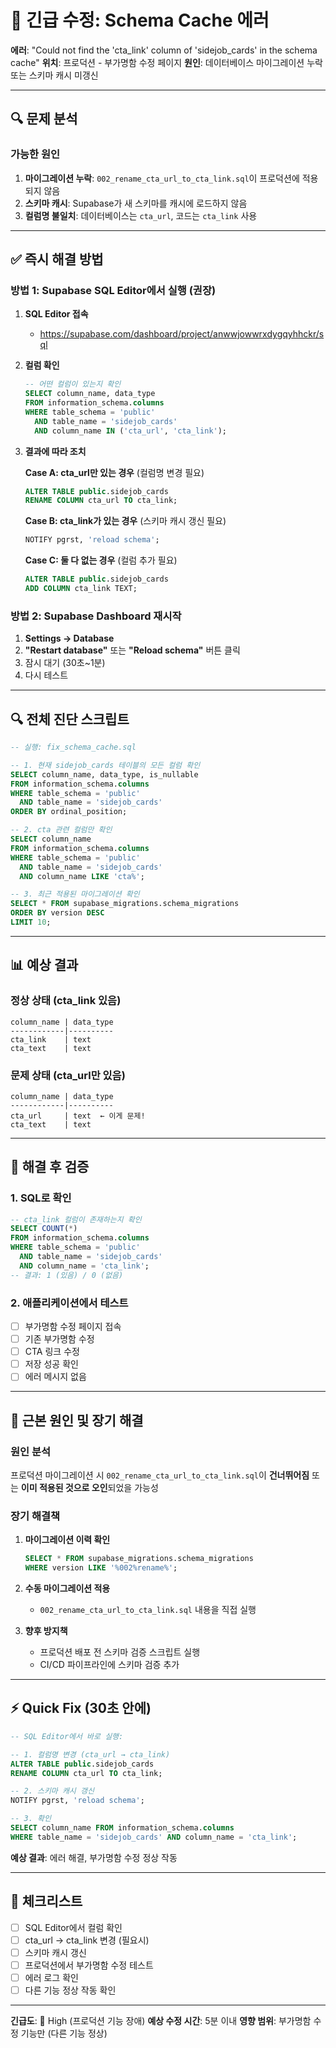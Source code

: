 # 🚨 긴급 수정: Schema Cache 에러

**에러**: "Could not find the 'cta_link' column of 'sidejob_cards' in the schema cache"
**위치**: 프로덕션 - 부가명함 수정 페이지
**원인**: 데이터베이스 마이그레이션 누락 또는 스키마 캐시 미갱신

---

## 🔍 문제 분석

### 가능한 원인
1. **마이그레이션 누락**: `002_rename_cta_url_to_cta_link.sql`이 프로덕션에 적용되지 않음
2. **스키마 캐시**: Supabase가 새 스키마를 캐시에 로드하지 않음
3. **컬럼명 불일치**: 데이터베이스는 `cta_url`, 코드는 `cta_link` 사용

---

## ✅ 즉시 해결 방법

### 방법 1: Supabase SQL Editor에서 실행 (권장)

1. **SQL Editor 접속**
   - https://supabase.com/dashboard/project/anwwjowwrxdygqyhhckr/sql

2. **컬럼 확인**
   ```sql
   -- 어떤 컬럼이 있는지 확인
   SELECT column_name, data_type
   FROM information_schema.columns
   WHERE table_schema = 'public'
     AND table_name = 'sidejob_cards'
     AND column_name IN ('cta_url', 'cta_link');
   ```

3. **결과에 따라 조치**

   **Case A: cta_url만 있는 경우** (컬럼명 변경 필요)
   ```sql
   ALTER TABLE public.sidejob_cards
   RENAME COLUMN cta_url TO cta_link;
   ```

   **Case B: cta_link가 있는 경우** (스키마 캐시 갱신 필요)
   ```sql
   NOTIFY pgrst, 'reload schema';
   ```

   **Case C: 둘 다 없는 경우** (컬럼 추가 필요)
   ```sql
   ALTER TABLE public.sidejob_cards
   ADD COLUMN cta_link TEXT;
   ```

### 방법 2: Supabase Dashboard 재시작

1. **Settings → Database**
2. **"Restart database"** 또는 **"Reload schema"** 버튼 클릭
3. 잠시 대기 (30초~1분)
4. 다시 테스트

---

## 🔍 전체 진단 스크립트

```sql
-- 실행: fix_schema_cache.sql

-- 1. 현재 sidejob_cards 테이블의 모든 컬럼 확인
SELECT column_name, data_type, is_nullable
FROM information_schema.columns
WHERE table_schema = 'public'
  AND table_name = 'sidejob_cards'
ORDER BY ordinal_position;

-- 2. cta 관련 컬럼만 확인
SELECT column_name
FROM information_schema.columns
WHERE table_schema = 'public'
  AND table_name = 'sidejob_cards'
  AND column_name LIKE 'cta%';

-- 3. 최근 적용된 마이그레이션 확인
SELECT * FROM supabase_migrations.schema_migrations
ORDER BY version DESC
LIMIT 10;
```

---

## 📊 예상 결과

### 정상 상태 (cta_link 있음)
```
column_name | data_type
------------|----------
cta_link    | text
cta_text    | text
```

### 문제 상태 (cta_url만 있음)
```
column_name | data_type
------------|----------
cta_url     | text  ← 이게 문제!
cta_text    | text
```

---

## 🔄 해결 후 검증

### 1. SQL로 확인
```sql
-- cta_link 컬럼이 존재하는지 확인
SELECT COUNT(*)
FROM information_schema.columns
WHERE table_schema = 'public'
  AND table_name = 'sidejob_cards'
  AND column_name = 'cta_link';
-- 결과: 1 (있음) / 0 (없음)
```

### 2. 애플리케이션에서 테스트
- [ ] 부가명함 수정 페이지 접속
- [ ] 기존 부가명함 수정
- [ ] CTA 링크 수정
- [ ] 저장 성공 확인
- [ ] 에러 메시지 없음

---

## 🎯 근본 원인 및 장기 해결

### 원인 분석
프로덕션 마이그레이션 시 `002_rename_cta_url_to_cta_link.sql`이 **건너뛰어짐** 또는 **이미 적용된 것으로 오인**되었을 가능성

### 장기 해결책
1. **마이그레이션 이력 확인**
   ```sql
   SELECT * FROM supabase_migrations.schema_migrations
   WHERE version LIKE '%002%rename%';
   ```

2. **수동 마이그레이션 적용**
   - `002_rename_cta_url_to_cta_link.sql` 내용을 직접 실행

3. **향후 방지책**
   - 프로덕션 배포 전 스키마 검증 스크립트 실행
   - CI/CD 파이프라인에 스키마 검증 추가

---

## ⚡ Quick Fix (30초 안에)

```sql
-- SQL Editor에서 바로 실행:

-- 1. 컬럼명 변경 (cta_url → cta_link)
ALTER TABLE public.sidejob_cards
RENAME COLUMN cta_url TO cta_link;

-- 2. 스키마 캐시 갱신
NOTIFY pgrst, 'reload schema';

-- 3. 확인
SELECT column_name FROM information_schema.columns
WHERE table_name = 'sidejob_cards' AND column_name = 'cta_link';
```

**예상 결과**: 에러 해결, 부가명함 수정 정상 작동

---

## 📝 체크리스트

- [ ] SQL Editor에서 컬럼 확인
- [ ] cta_url → cta_link 변경 (필요시)
- [ ] 스키마 캐시 갱신
- [ ] 프로덕션에서 부가명함 수정 테스트
- [ ] 에러 로그 확인
- [ ] 다른 기능 정상 작동 확인

---

**긴급도**: 🔴 High (프로덕션 기능 장애)
**예상 수정 시간**: 5분 이내
**영향 범위**: 부가명함 수정 기능만 (다른 기능 정상)
